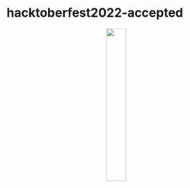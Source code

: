 # hacktoberfest2022-accepted

<p align="center">
    <a href="https://hacktoberfest.digitalocean.com/">
        <img src="https://res.cloudinary.com/practicaldev/image/fetch/s--PTNRazBp--/c_limit%2Cf_auto%2Cfl_progressive%2Cq_auto%2Cw_880/https://i0.wp.com/fossnaija.com/wp-content/uploads/2022/09/fossnaija.com-hacktoberfest-2022.png%3Fresize%3D665%252C295%26ssl%3D1" width="30%">
    </a>
</p>
